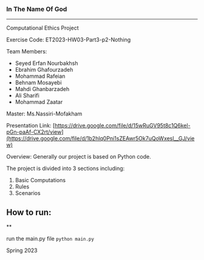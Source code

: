 ### In The Name Of God
***
Computational Ethics Project

Exercise Code: ET2023-HW03-Part3-p2-Nothing

Team Members:
* Seyed Erfan Nourbakhsh
* Ebrahim Ghafourzadeh
* Mohammad Rafeian
* Behnam Mosayebi
* Mahdi Ghanbarzadeh
* Ali Sharifi
* Mohammad Zaatar

Master: Ms.Nassiri-Mofakham

Presentation Link: [https://drive.google.com/file/d/15wRuGV95t8c1Q6kel-pGn-paAf-CX2rt/view](https://drive.google.com/file/d/1b2hlq0Pni1sZEAwr5Ok7uQoWxesl__GJ/view)

Overview: Generally our project is based on Python code.

The project is divided into 3 sections including:
1. Basic Computations
2. Rules
3. Scenarios

## How to run:
**

run the main.py file
`python main.py`


Spring 2023
